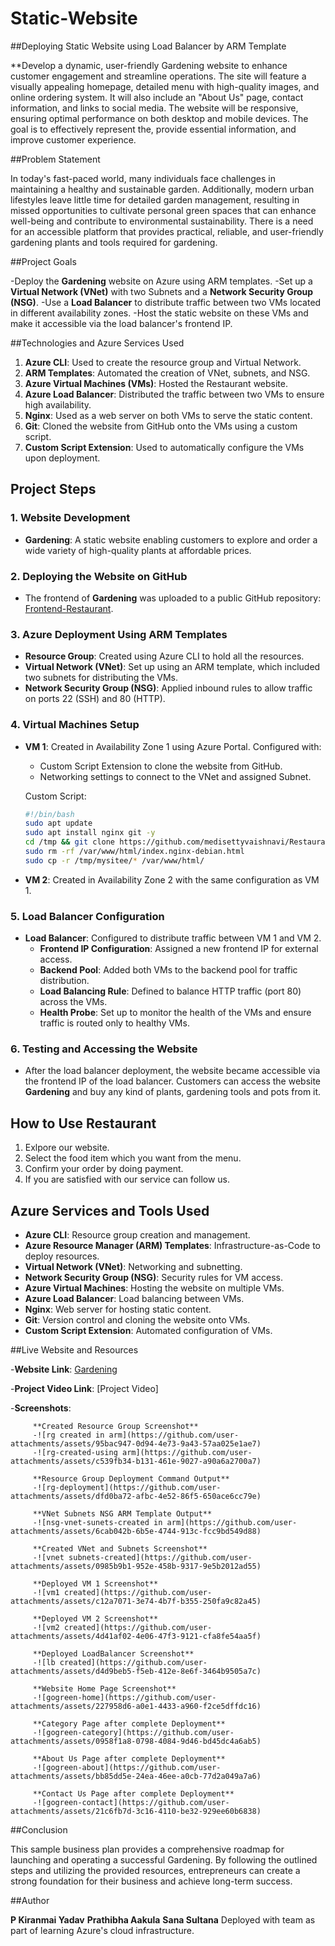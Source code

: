 # Static-Website
##Deploying Static Website using Load Balancer by ARM Template

**Develop a dynamic, user-friendly Gardening website to enhance customer engagement and streamline operations. The site will feature a visually appealing homepage, detailed menu with high-quality images, and online ordering system. It will also include an "About Us" page, contact information, and links to social media. The website will be responsive, ensuring optimal performance on both desktop and mobile devices. The goal is to effectively represent the, provide essential information, and improve customer experience.


##Problem Statement

In today's fast-paced world, many individuals face challenges in maintaining a healthy and sustainable garden. Additionally, modern urban lifestyles leave little time for detailed garden management, resulting in missed opportunities to cultivate personal green spaces that can enhance well-being and contribute to environmental sustainability. There is a need for an accessible platform that provides practical, reliable, and user-friendly gardening plants and tools required for gardening.

##Project Goals

-Deploy the **Gardening** website on Azure using ARM templates.
-Set up a **Virtual Network (VNet)** with two Subnets and a **Network Security Group (NSG)**.
-Use a **Load Balancer** to distribute traffic between two VMs located in different availability zones.
-Host the static website on these VMs and make it accessible via the load balancer's frontend IP.

##Technologies and Azure Services Used

1. **Azure CLI**: Used to create the resource group and Virtual Network.
2. **ARM Templates**: Automated the creation of VNet, subnets, and NSG.
3. **Azure Virtual Machines (VMs)**: Hosted the Restaurant website.
4. **Azure Load Balancer**: Distributed the traffic between two VMs to ensure high availability.
5. **Nginx**: Used as a web server on both VMs to serve the static content.
6. **Git**: Cloned the website from GitHub onto the VMs using a custom script.
7. **Custom Script Extension**: Used to automatically configure the VMs upon deployment.

## Project Steps

### 1. Website Development
- **Gardening**: A static website enabling customers to explore and order a wide variety of high-quality plants at affordable prices.

### 2. Deploying the Website on GitHub
- The frontend of **Gardening** was uploaded to a public GitHub repository: [Frontend-Restaurant](https://github.com/Kiranmai-Yadav/Static-Website.git).

### 3. Azure Deployment Using ARM Templates
- **Resource Group**: Created using Azure CLI to hold all the resources.
- **Virtual Network (VNet)**: Set up using an ARM template, which included two subnets for distributing the VMs.
- **Network Security Group (NSG)**: Applied inbound rules to allow traffic on ports 22 (SSH) and 80 (HTTP).
  
### 4. Virtual Machines Setup
- **VM 1**: Created in Availability Zone 1 using Azure Portal. Configured with:
  - Custom Script Extension to clone the website from GitHub.
  - Networking settings to connect to the VNet and assigned Subnet.
  
  Custom Script:
  ```bash
  #!/bin/bash
  sudo apt update
  sudo apt install nginx git -y
  cd /tmp && git clone https://github.com/medisettyvaishnavi/Restaurant.git
  sudo rm -rf /var/www/html/index.nginx-debian.html
  sudo cp -r /tmp/mysitee/* /var/www/html/
  ```

- **VM 2**: Created in Availability Zone 2 with the same configuration as VM 1.

### 5. Load Balancer Configuration
- **Load Balancer**: Configured to distribute traffic between VM 1 and VM 2.
  - **Frontend IP Configuration**: Assigned a new frontend IP for external access.
  - **Backend Pool**: Added both VMs to the backend pool for traffic distribution.
  - **Load Balancing Rule**: Defined to balance HTTP traffic (port 80) across the VMs.
  - **Health Probe**: Set up to monitor the health of the VMs and ensure traffic is routed only to healthy VMs.

### 6. Testing and Accessing the Website
- After the load balancer deployment, the website became accessible via the frontend IP of the load balancer. Customers can access the website **Gardening** and buy any kind of plants, gardening tools and pots from it.
  
## How to Use Restaurant

1. Exlpore our website.
2. Select the food item which you want from the menu.
3. Confirm your order by doing payment.
4. If you are satisfied with our service can follow us.

## Azure Services and Tools Used

- **Azure CLI**: Resource group creation and management.
- **Azure Resource Manager (ARM) Templates**: Infrastructure-as-Code to deploy resources.
- **Virtual Network (VNet)**: Networking and subnetting.
- **Network Security Group (NSG)**: Security rules for VM access.
- **Azure Virtual Machines**: Hosting the website on multiple VMs.
- **Azure Load Balancer**: Load balancing between VMs.
- **Nginx**: Web server for hosting static content.
- **Git**: Version control and cloning the website onto VMs.
- **Custom Script Extension**: Automated configuration of VMs.

 

##Live Website and Resources

-**Website Link**: [Gardening](https://github.com/Kiranmai-Yadav/Static-Website.git)

-**Project Video Link**: [Project Video]

-**Screenshots**:

         **Created Resource Group Screenshot**
         -![rg created in arm](https://github.com/user-attachments/assets/95bac947-0d94-4e73-9a43-57aa025e1ae7)
         -![rg-created-using arm](https://github.com/user-attachments/assets/c539fb34-b131-461e-9027-a90a6a2700a7)
      
         **Resource Group Deployment Command Output**
         -![rg-deployment](https://github.com/user-attachments/assets/dfd0ba72-afbc-4e52-86f5-650ace6cc79e)

         **VNet Subnets NSG ARM Template Output**
         -![nsg-vnet-sunets-created in arm](https://github.com/user-attachments/assets/6cab042b-6b5e-4744-913c-fcc9bd549d88)
       
         **Created VNet and Subnets Screenshot**
         -![vnet subnets-created](https://github.com/user-attachments/assets/0985b9b1-952e-458b-9317-9e5b2012ad55)

         **Deployed VM 1 Screenshot**
         -![vm1 created](https://github.com/user-attachments/assets/c12a7071-3e74-4b7f-b355-250fa9c82a45)

         **Deployed VM 2 Screenshot**
         -![vm2 created](https://github.com/user-attachments/assets/4d41af02-4e06-47f3-9121-cfa8fe54aa5f)
 
         **Deployed LoadBalancer Screenshot**
         -![lb created](https://github.com/user-attachments/assets/d4d9beb5-f5eb-412e-8e6f-3464b9505a7c)

         **Website Home Page Screenshot**
         -![gogreen-home](https://github.com/user-attachments/assets/227958d6-a0e1-4433-a960-f2ce5dffdc16)

         **Category Page after complete Deployment**
         -![gogreen-category](https://github.com/user-attachments/assets/0958f1a8-0798-4084-9d46-bd45dc4a6ab5)

         **About Us Page after complete Deployment**
         -![gogreen-about](https://github.com/user-attachments/assets/bb85dd5e-24ea-46ee-a0cb-77d2a049a7a6)

         **Contact Us Page after complete Deployment**
         -![gogreen-contact](https://github.com/user-attachments/assets/21c6fb7d-3c16-4110-be32-929ee60b6838)

##Conclusion

This sample business plan provides a comprehensive roadmap for launching and operating a successful Gardening. By following the outlined steps and utilizing the provided resources, entrepreneurs can create a strong foundation for their business and achieve long-term success.


##Author

**P Kiranmai Yadav**
**Prathibha Aakula**
**Sana Sultana**
Deployed with team as part of learning Azure's cloud infrastructure.


